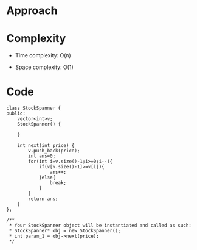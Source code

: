 # Approach
<!-- Describe your approach to solving the problem. -->

# Complexity
- Time complexity: O(n)
<!-- Add your time complexity here, e.g. $$O(n)$$ -->

- Space complexity: O(1)
<!-- Add your space complexity here, e.g. $$O(n)$$ -->

# Code
```
class StockSpanner {
public:
    vector<int>v;
    StockSpanner() {
        
    }
    
    int next(int price) {
        v.push_back(price);
        int ans=0;
        for(int i=v.size()-1;i>=0;i--){
            if(v[v.size()-1]>=v[i]){
                ans++;
            }else{
                break;
            }
        }
        return ans;
    }
};

/**
 * Your StockSpanner object will be instantiated and called as such:
 * StockSpanner* obj = new StockSpanner();
 * int param_1 = obj->next(price);
 */
```
